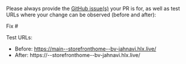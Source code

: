 Please always provide the [GitHub issue(s)](../issues) your PR is for, as well as test URLs where your change can be observed (before and after):

Fix #<gh-issue-id>

Test URLs:
- Before: https://main--storefronthome--bv-jahnavi.hlx.live/
- After: https://<branch>--storefronthome--bv-jahnavi.hlx.live/
